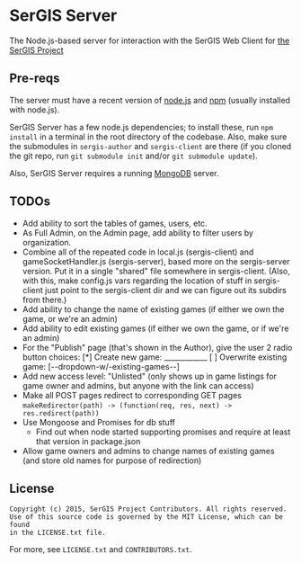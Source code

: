 # SerGIS Server

The Node.js-based server for interaction with the SerGIS Web Client for [the SerGIS Project](http://sergisproject.github.io/)

## Pre-reqs

The server must have a recent version of [node.js](http://www.nodejs.org/) and [npm](https://npmjs.org/) (usually installed with node.js).

SerGIS Server has a few node.js dependencies; to install these, run `npm install` in a terminal in the root directory of the codebase. Also, make sure the submodules in `sergis-author` and `sergis-client` are there (if you cloned the git repo, run `git submodule init` and/or `git submodule update`).

Also, SerGIS Server requires a running [MongoDB](https://www.mongodb.org/) server.

## TODOs

- Add ability to sort the tables of games, users, etc.
- As Full Admin, on the Admin page, add ability to filter users by organization.
- Combine all of the repeated code in local.js (sergis-client) and gameSocketHandler.js (sergis-server), based more on the sergis-server version. Put it in a single "shared" file somewhere in sergis-client. (Also, with this, make config.js vars regarding the location of stuff in sergis-client just point to the sergis-client dir and we can figure out its subdirs from there.)
- Add ability to change the name of existing games (if either we own the game, or we're an admin)
- Add ability to edit existing games (if either we own the game, or if we're an admin)
- For the "Publish" page (that's shown in the Author), give the user 2 radio button choices:
      [*]  Create new game: ____________
      [ ]  Overwrite existing game: [--dropdown-w/-existing-games--]
- Add new access level: "Unlisted" (only shows up in game listings for game owner and admins, but anyone with the link can access)
- Make all POST pages redirect to corresponding GET pages
    `makeRedirector(path) -> (function(req, res, next) -> res.redirect(path))`
- Use Mongoose and Promises for db stuff
    - Find out when node started supporting promises and require at least that version in package.json
- Allow game owners and admins to change names of existing games (and store old names for purpose of redirection)

## License

    Copyright (c) 2015, SerGIS Project Contributors. All rights reserved.
    Use of this source code is governed by the MIT License, which can be found
    in the LICENSE.txt file.

For more, see `LICENSE.txt` and `CONTRIBUTORS.txt`.
